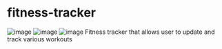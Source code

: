 # fitness-tracker

![image](https://user-images.githubusercontent.com/118866113/205214486-b8185216-895a-4dd8-a81d-b83f8c727977.png)
![image](https://user-images.githubusercontent.com/118866113/205214559-51c97d10-acbc-4ffc-a7f0-0e914b42e538.png)
![image](https://user-images.githubusercontent.com/118866113/205214588-f469ef0a-820f-4a08-9132-24de8a7032fc.png)
 Fitness tracker that allows user to update and track various workouts
